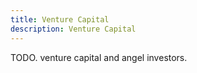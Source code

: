 ```yaml
---
title: Venture Capital
description: Venture Capital
---
```


TODO. venture capital and angel investors.




